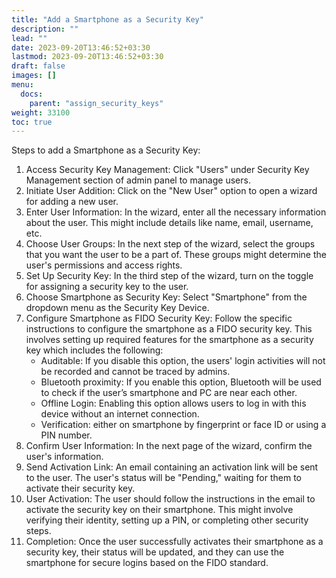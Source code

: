 ```yaml
---
title: "Add a Smartphone as a Security Key"
description: ""
lead: ""
date: 2023-09-20T13:46:52+03:30
lastmod: 2023-09-20T13:46:52+03:30
draft: false
images: []
menu:
  docs:
    parent: "assign_security_keys"
weight: 33100
toc: true
---
```


Steps to add a Smartphone as a Security Key:  

1. Access Security Key Management: Click "Users" under Security Key Management section of admin panel to manage users.  
2. Initiate User Addition: Click on the "New User" option to open a wizard for adding a new user.  
3. Enter User Information: In the wizard, enter all the necessary information about the user. This might include details like name, email, username, etc.  
4. Choose User Groups: In the next step of the wizard, select the groups that you want the user to be a part of. These groups might determine the user's permissions and access rights.  
5. Set Up Security Key: In the third step of the wizard, turn on the toggle for assigning a security key to the user.  
6. Choose Smartphone as Security Key: Select "Smartphone" from the dropdown menu as the Security Key Device.  
7. Configure Smartphone as FIDO Security Key: Follow the specific instructions to configure the smartphone as a FIDO security key. This involves setting up required features for the smartphone as a security key which includes the following:  
    - Auditable: If you disable this option, the users' login activities will not be recorded and cannot be traced by admins.  
    - Bluetooth proximity: If you enable this option, Bluetooth will be used to check if the user’s smartphone and PC are near each other.  
    - Offline Login: Enabling this option allows users to log in with this device without an internet connection.  
    - Verification: either on smartphone by fingerprint or face ID or using a PIN number.  
8. Confirm User Information: In the next page of the wizard, confirm the user's information.  
9. Send Activation Link: An email containing an activation link will be sent to the user. The user's status will be "Pending," waiting for them to activate their security key.  
10. User Activation: The user should follow the instructions in the email to activate the security key on their smartphone. This might involve verifying their identity, setting up a PIN, or completing other security steps.  
11. Completion: Once the user successfully activates their smartphone as a security key, their status will be updated, and they can use the smartphone for secure logins based on the FIDO standard.  
